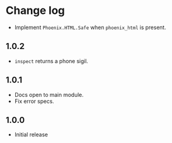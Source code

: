 # Change log

- Implement `Phoenix.HTML.Safe` when `phoenix_html` is present.

## 1.0.2

- `inspect` returns a phone sigil.

## 1.0.1

- Docs open to main module.
- Fix error specs.

## 1.0.0

- Initial release
